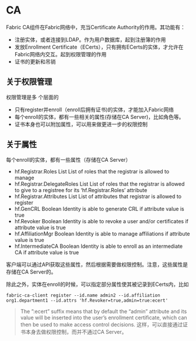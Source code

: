 # CA
Fabric CA组件在Fabric网络中，充当Certificate Authority的作用。其功能有：
- 注册实体，或者连接到LDAP。作为用户数据库，起到注册簿的作用
- 发放Enrollment Certificate（ECerts），只有拥有ECerts的实体，才允许在Fabric网络内交互。起到权限管理的作用
- 证书的更新和吊销

## 关于权限管理
权限管理是多 个层面的
- 只有register并enroll（enroll后拥有证书)的实体，才能加入Fabric网络
- 每个enroll的实体，都有一些相关的属性(存储在CA Server)，比如角色等。
- 证书本身也可以附加属性，可以用来做更进一步的权限控制

## 关于属性
每个enroll的实体，都有一些属性（存储在CA Server）
- hf.Registrar.Roles	List	List of roles that the registrar is allowed to manage
- hf.Registrar.DelegateRoles	List	List of roles that the registrar is allowed to give to a registree for its ‘hf.Registrar.Roles’ attribute
- hf.Registrar.Attributes	List	List of attributes that registrar is allowed to register
- hf.GenCRL	Boolean	Identity is able to generate CRL if attribute value is true
- hf.Revoker	Boolean	Identity is able to revoke a user and/or certificates if attribute value is true
- hf.AffiliationMgr	Boolean	Identity is able to manage affiliations if attribute value is true
- hf.IntermediateCA Boolean	Identity is able to enroll as an intermediate CA if attribute value is true

客户端可以通过API获取这些属性，然后根据需要做权限控制。注意，这些属性是存储在CA Server的。

除此之外，实体在enroll的时候，可以指定部分属性使其被记录到ECerts内，比如
```
fabric-ca-client register --id.name admin2 --id.affiliation org1.department1 --id.attrs 'hf.Revoker=true,admin=true:ecert'

```
> The ”:ecert” suffix means that by default the “admin” attribute and its value will be inserted into the user’s enrollment certificate, which can then be used to make access control decisions.
这样，可以直接通过证书本身去做权限控制，而并不通过CA Server。


